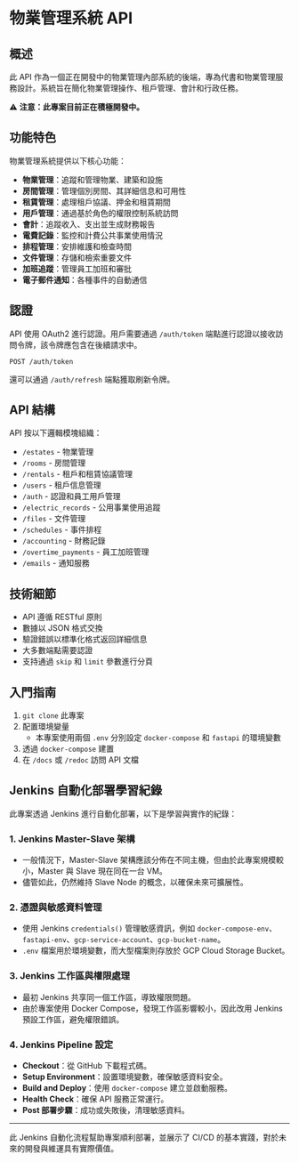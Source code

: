 # 物業管理系統 API

## 概述

此 API 作為一個正在開發中的物業管理內部系統的後端，專為代書和物業管理服務設計。系統旨在簡化物業管理操作、租戶管理、會計和行政任務。

⚠️ **注意：此專案目前正在積極開發中。**

## 功能特色

物業管理系統提供以下核心功能：

- **物業管理**：追蹤和管理物業、建築和設施
- **房間管理**：管理個別房間、其詳細信息和可用性
- **租賃管理**：處理租戶協議、押金和租賃期間
- **用戶管理**：通過基於角色的權限控制系統訪問
- **會計**：追蹤收入、支出並生成財務報告
- **電費記錄**：監控和計費公共事業使用情況
- **排程管理**：安排維護和檢查時間
- **文件管理**：存儲和檢索重要文件
- **加班追蹤**：管理員工加班和審批
- **電子郵件通知**：各種事件的自動通信

## 認證

API 使用 OAuth2 進行認證。用戶需要通過 `/auth/token` 端點進行認證以接收訪問令牌，該令牌應包含在後續請求中。

``` 
POST /auth/token 
```

還可以通過 `/auth/refresh` 端點獲取刷新令牌。

## API 結構

API 按以下邏輯模塊組織：

- `/estates` - 物業管理
- `/rooms` - 房間管理
- `/rentals` - 租戶和租賃協議管理
- `/users` - 租戶信息管理
- `/auth` - 認證和員工用戶管理
- `/electric_records` - 公用事業使用追蹤
- `/files` - 文件管理
- `/schedules` - 事件排程
- `/accounting` - 財務記錄
- `/overtime_payments` - 員工加班管理
- `/emails` - 通知服務

## 技術細節

- API 遵循 RESTful 原則
- 數據以 JSON 格式交換
- 驗證錯誤以標準化格式返回詳細信息
- 大多數端點需要認證
- 支持通過 `skip` 和 `limit` 參數進行分頁

## 入門指南

1. `git clone` 此專案
2. 配置環境變量
   - 本專案使用兩個 `.env` 分別設定 `docker-compose` 和 `fastapi` 的環境變數
3. 透過 `docker-compose` 建置
4. 在 `/docs` 或 `/redoc` 訪問 API 文檔

## Jenkins 自動化部署學習紀錄

此專案透過 Jenkins 進行自動化部署，以下是學習與實作的紀錄：

### 1. Jenkins Master-Slave 架構
- 一般情況下，Master-Slave 架構應該分佈在不同主機，但由於此專案規模較小，Master 與 Slave 現在同在一台 VM。
- 儘管如此，仍然維持 Slave Node 的概念，以確保未來可擴展性。

### 2. 憑證與敏感資料管理
- 使用 Jenkins `credentials()` 管理敏感資訊，例如 `docker-compose-env`、`fastapi-env`、`gcp-service-account`、`gcp-bucket-name`。
- `.env` 檔案用於環境變數，而大型檔案則存放於 GCP Cloud Storage Bucket。

### 3. Jenkins 工作區與權限處理
- 最初 Jenkins 共享同一個工作區，導致權限問題。
- 由於專案使用 Docker Compose，發現工作區影響較小，因此改用 Jenkins 預設工作區，避免權限錯誤。

### 4. Jenkins Pipeline 設定
- **Checkout**：從 GitHub 下載程式碼。
- **Setup Environment**：設置環境變數，確保敏感資料安全。
- **Build and Deploy**：使用 `docker-compose` 建立並啟動服務。
- **Health Check**：確保 API 服務正常運行。
- **Post 部署步驟**：成功或失敗後，清理敏感資料。

---
此 Jenkins 自動化流程幫助專案順利部署，並展示了 CI/CD 的基本實踐，對於未來的開發與維運具有實際價值。